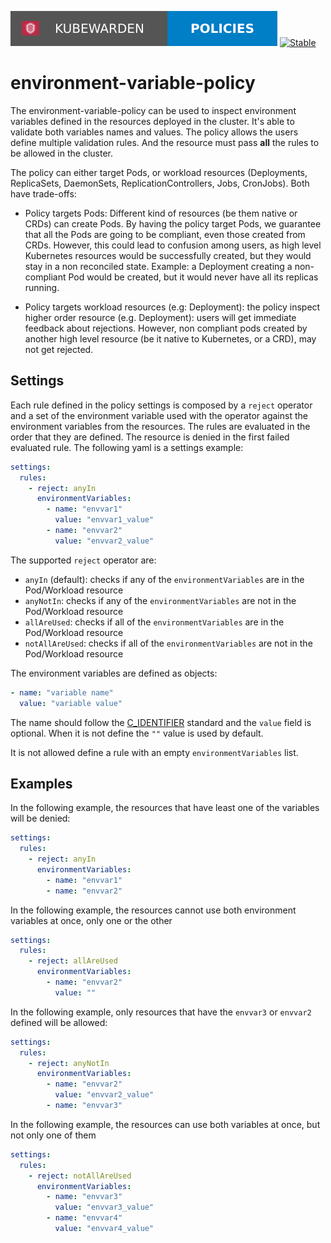 [![Kubewarden Policy Repository](https://github.com/kubewarden/community/blob/main/badges/kubewarden-policies.svg)](https://github.com/kubewarden/community/blob/main/REPOSITORIES.md#policy-scope)
[![Stable](https://img.shields.io/badge/status-stable-brightgreen?style=for-the-badge)](https://github.com/kubewarden/community/blob/main/REPOSITORIES.md#stable)

# environment-variable-policy

The environment-variable-policy can be used to inspect environment variables
defined in the resources deployed in the cluster. It's able to validate both
variables names and values. The policy allows the users define multiple validation rules.
And the resource must pass **all** the rules to be allowed in the cluster.

The policy can either target Pods, or workload resources (Deployments, ReplicaSets,
DaemonSets, ReplicationControllers, Jobs, CronJobs). Both have trade-offs:

- Policy targets Pods: Different kind of resources (be them native or CRDs) can
  create Pods. By having the policy target Pods, we guarantee that all the Pods
  are going to be compliant, even those created from CRDs. However, this could
  lead to confusion among users, as high level Kubernetes resources would be
  successfully created, but they would stay in a non reconciled state.
  Example: a Deployment creating a non-compliant Pod would be created, but it
  would never have all its replicas running.

- Policy targets workload resources (e.g: Deployment): the policy inspect higher
  order resource (e.g. Deployment): users will get immediate feedback about rejections.
  However, non compliant pods created by another high level resource (be it native
  to Kubernetes, or a CRD), may not get rejected.

## Settings

Each rule defined in the policy settings is composed by a `reject` operator and a set
of the environment variable used with the operator against the environment variables
from the resources. The rules are evaluated in the order that they are defined.
The resource is denied in the first failed evaluated rule. The following yaml is a settings example:

```yaml
settings:
  rules:
    - reject: anyIn
      environmentVariables:
        - name: "envvar1"
          value: "envvar1_value"
        - name: "envvar2"
          value: "envvar2_value"

```

The supported `reject` operator are:


- `anyIn` (default): checks if any of the `environmentVariables` are in the Pod/Workload resource
- `anyNotIn`: checks if any of the `environmentVariables` are not in the Pod/Workload resource
- `allAreUsed`: checks if all of the `environmentVariables` are in the Pod/Workload resource
- `notAllAreUsed`: checks if all of the `environmentVariables` are not in the Pod/Workload resource

The environment variables are defined as objects:
```yaml
- name: "variable name"
  value: "variable value"
```

The name should follow the  [C_IDENTIFIER](https://kubernetes.io/docs/reference/generated/kubernetes-api/v1.22/#envvar-v1-core)
standard and the `value` field is optional. When it is not define the `""` value is used by default.

It is not allowed define a rule with an empty `environmentVariables` list.

## Examples

In the following example, the resources that have least one of the variables will be denied:

```yaml
settings:
  rules:
    - reject: anyIn
      environmentVariables:
        - name: "envvar1"
        - name: "envvar2"

```

In the following example, the resources cannot use both environment variables at once, only one or the other

```yaml
settings:
  rules:
    - reject: allAreUsed
      environmentVariables:
        - name: "envvar2"
          value: ""
```

In the following example, only resources that have the `envvar3` or `envvar2` defined will be allowed:

```yaml
settings:
  rules:
    - reject: anyNotIn
      environmentVariables:
        - name: "envvar2"
          value: "envvar2_value"
        - name: "envvar3"
```

In the following example, the resources can use both variables at once, but not only one of them

```yaml
settings:
  rules:
    - reject: notAllAreUsed
      environmentVariables:
        - name: "envvar3"
          value: "envvar3_value"
        - name: "envvar4"
          value: "envvar4_value"
```

